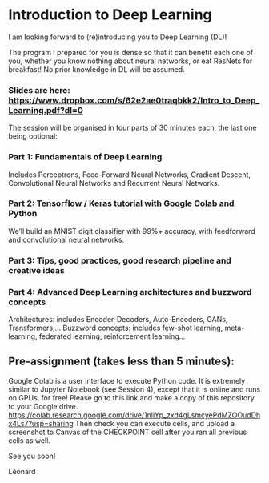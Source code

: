 # Introduction to Deep Learning

I am looking forward to (re)introducing you to Deep Learning (DL)!

The program I prepared for you is dense so that it can benefit each one of you, whether you know nothing about neural networks, or eat ResNets for breakfast!
No prior knowledge in DL will be assumed.

### Slides are here: https://www.dropbox.com/s/62e2ae0traqbkk2/Intro_to_Deep_Learning.pdf?dl=0

The session will be organised in four parts of 30 minutes each, the last one being optional:

### Part 1: Fundamentals of Deep Learning 
Includes Perceptrons, Feed-Forward Neural Networks, Gradient Descent, Convolutional Neural Networks and Recurrent Neural Networks.

### Part 2: Tensorflow / Keras tutorial with Google Colab and Python
We’ll build an MNIST digit classifier with 99%+ accuracy, with feedforward and convolutional neural networks.

### Part 3: Tips, good practices, good research pipeline and creative ideas

### Part 4: Advanced Deep Learning architectures and buzzword concepts
Architectures: includes Encoder-Decoders, Auto-Encoders, GANs, Transformers,... 
Buzzword concepts: includes few-shot learning, meta-learning, federated learning, reinforcement learning...

## Pre-assignment (takes less than 5 minutes):
Google Colab is a user interface to execute Python code. It is extremely similar to Jupyter Notebook (see Session 4), except that it is online and runs on GPUs, for free!
Please go to this link and make a copy of this repository to your Google drive.
https://colab.research.google.com/drive/1nliYp_zxd4gLsmcyePdMZOOudDhx4Ls7?usp=sharing
Then check you can execute cells, and upload a screenshot to Canvas of the CHECKPOINT cell after you ran all previous cells as well.

See you soon!

Léonard
